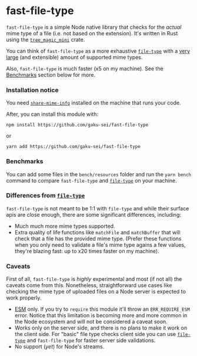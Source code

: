 # fast-file-type

`fast-file-type` is a simple Node native library that checks for the _actual_ mime type of a file (i.e. not based on the extension). It's written in Rust using the [`tree_magic_mini`](https://docs.rs/tree_magic_mini/3.0.2/tree_magic_mini/) crate.

You can think of `fast-file-type` as a more exhaustive [`file-type`](https://www.npmjs.com/package/file-type) with a [very large](https://gitlab.freedesktop.org/xdg/shared-mime-info/-/raw/master/data/freedesktop.org.xml.in) (and extensible) amount of supported mime types.

Also, `fast-file-type` is much faster (x5 on my machine). See the [Benchmarks](#Benchmarks) section below for more.

### Installation notice

You need [`share-mime-info`](https://www.freedesktop.org/wiki/Specifications/shared-mime-info-spec/) installed on the machine that runs your code.

After, you can install this module with:

```
npm install https://github.com/gaku-sei/fast-file-type
```

or

```
yarn add https://github.com/gaku-sei/fast-file-type
```

### Benchmarks

You can add some files in the `bench/resources` folder and run the `yarn bench` command to compare `fast-file-type` and [`file-type`](https://www.npmjs.com/package/file-type) on your machine.

### Differences from [`file-type`](https://www.npmjs.com/package/file-type)

`fast-file-type` is not meant to be 1:1 with `file-type` and while their surface apis are close enough, there are some significant differences, including:

- Much much more mime types supported.
- Extra quality of life functions like `matchFile` and `matchBuffer` that will check that a file has the provided mime type. (Prefer these functions when you only need to validate a file's mime type agains a few values, they're blazing fast: up to x20 times faster on my machine).

### Caveats

First of all, `fast-file-type` is _highly_ experimental and most (if not all) the caveats come from this. Nonetheless, straightforward use cases like checking the mime type of uploaded files on a Node server is expected to work properly.

- [ESM](https://nodejs.org/api/esm.html) only. If you try to `require` this module it'll throw an `ERR_REQUIRE_ESM` error. Notice that this limitation is becoming more and more common in the Node ecosystem and will not be considered a caveat soon.
- Works only on the server side, and there is no plans to make it work on the client side. For "basic" file type checks client side you can use [`file-type`](https://www.npmjs.com/package/file-type) and `fast-file-type` for faster server side validations.
- No support (_yet_) for Node's streams.
